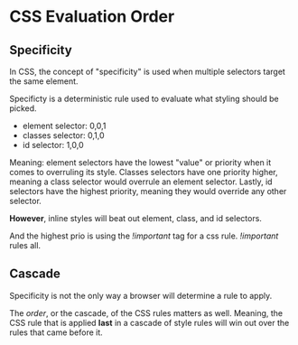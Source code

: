 # CSS Evaluation Order

## Specificity

In CSS, the concept of "specificity" is used when multiple selectors target the same element.

Specificty is a deterministic rule used to evaluate what styling should be picked.

- element selector: 0,0,1
- classes selector: 0,1,0
- id selector: 1,0,0

Meaning: element selectors have the lowest "value" or priority when it comes to overruling its style. Classes selectors have one priority higher, meaning a class selector would overrule an element selector. Lastly, id selectors have the highest priority, meaning they would override any other selector.

**However**, inline styles will beat out element, class, and id selectors.

And the highest prio is using the *!important* tag for a css rule. *!important* rules all.

## Cascade

Specificity is not the only way a browser will determine a rule to apply.

The *order*, or the cascade, of the CSS rules matters as well. Meaning, the CSS rule that is applied **last** in a cascade of style rules will win out over the rules that came before it.
